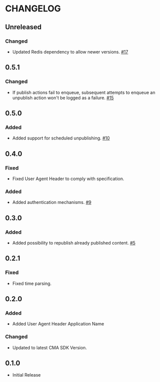 # CHANGELOG

## Unreleased
### Changed
* Updated Redis dependency to allow newer versions. [#17](https://github.com/contentful/contentful-scheduler.rb/issues/17)

## 0.5.1
### Changed
* If publish actions fail to enqueue, subsequent attempts to enqueue an unpublish action won't be logged as a failure. [#15](https://github.com/contentful/contentful-scheduler.rb/issues/15)

## 0.5.0
### Added
* Added support for scheduled unpublishing. [#10](https://github.com/contentful/contentful-scheduler.rb/issues/10)

## 0.4.0
### Fixed
* Fixed User Agent Header to comply with specification.

### Added
* Added authentication mechanisms. [#9](https://github.com/contentful/contentful-scheduler.rb/issues/9)

## 0.3.0
### Added
* Added possibility to republish already published content. [#5](https://github.com/contentful/contentful-scheduler.rb/issues/5)

## 0.2.1

### Fixed
* Fixed time parsing.

## 0.2.0

### Added

* Added User Agent Header Application Name

### Changed

* Updated to latest CMA SDK Version.

## 0.1.0

* Initial Release
